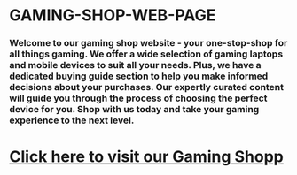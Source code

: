 # GAMING-SHOP-WEB-PAGE
### Welcome to our gaming shop website - your one-stop-shop for all things gaming. We offer a wide selection of gaming laptops and mobile devices to suit all your needs. Plus, we have a dedicated buying guide section to help you make informed decisions about your purchases. Our expertly curated content will guide you through the process of choosing the perfect device for you. Shop with us today and take your gaming experience to the next level.

# [Click here to visit our Gaming Shopp](https://gamingshop2023.netlify.app/)

